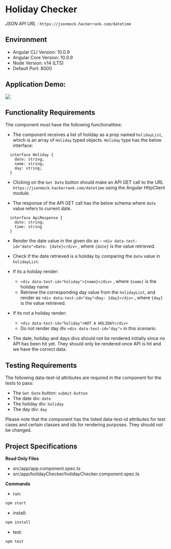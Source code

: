 # Holiday Checker

*JSON API URL :*
`https://jsonmock.hackerrank.com/datetime`

## Environment 

- Angular CLI Version: 10.0.9
- Angular Core Version: 10.0.9
- Node Version: v14 (LTS)
- Default Port: 8000

## Application Demo:

![](https://hrcdn.net/s3_pub/istreet-assets/UHR-KSRauJEUdURvFdfpug/holiday-checker.gif)

## Functionality Requirements

The component must have the following functionalities:

- The component receives a list of holiday as a prop named `holidayList`, which is an array of `Holiday` typed objects. `Holiday` type has the below interface:
```
  interface Holiday {
    date: string;
    name: string;
    day: string;
  }
```

- Clicking on the `Get Date` button should make an API GET call to the URL `https://jsonmock.hackerrank.com/datetime` using the Angular HttpClient module.

- The response of the API GET call has the below schema where `date` value refers to current date.
```
  interface ApiResponse {
    date: string;
    time: string
  }
```

- Render the date value in the given div as - `<div data-test-id="date">Date: {date}</div>` , where `{date}` is the value retrieved.

- Check if the date retrieved is a holiday by comparing the `date` value in `holidayList`.

- If its a holiday render:
  - `<div data-test-id="holiday">{name}</div>` , where `{name}` is the holiday name
  - Retrieve the corresponding day value from the `holidayList`, and render as `<div data-test-id="day">Day: {day}</div>` , where `{day}` is the value retrieved.

- If its not a holiday render:
  - `<div data-test-id="holiday">NOT A HOLIDAY</div>`
  - Do not render day div `<div data-test-id="day">` in this scenario.

- The date, holiday and days divs should not be rendered initially since no API has been hit yet. They should only be rendered once API is hit and we have the correct data.

## Testing Requirements

The following data-test-id attributes are required in the component for the tests to pass:

- The `Get Date` button: `submit-button`
- The date div: `date`
- The holiday div: `holiday`
- The day div: `day`

Please note that the component has the listed data-test-id attributes for test cases and certain classes and ids for rendering purposes. They should not be changed.

## Project Specifications

**Read Only Files**
- src/app/app.component.spec.ts
- src/app/holidayChecker/holidayChecker.component.spec.ts

**Commands**
- run: 
```bash
npm start
```
- install: 
```bash
npm install
```
- test: 
```bash
npm test
```
